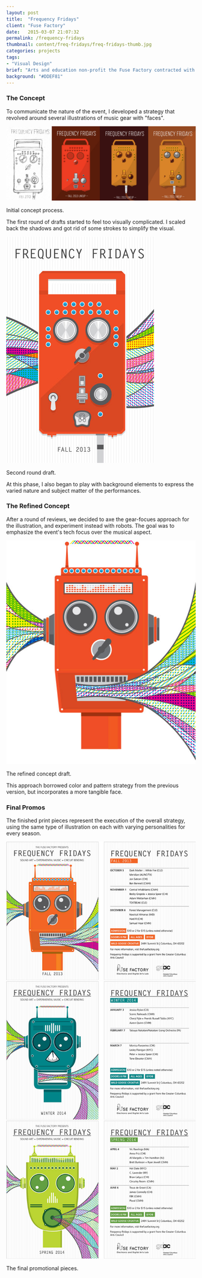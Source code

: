 ```yaml
---
layout: post
title:  "Frequency Fridays"
client: "Fuse Factory"
date:   2015-03-07 21:07:32
permalink: /frequency-fridays
thumbnail: content/freq-fridays/freq-fridays-thumb.jpg
categories: projects
tags:
- "Visual Design"
brief: "Arts and education non-profit the Fuse Factory contracted with me to create a set of print promotions for the 2013&ndash;2014 season of their music &amp; tech event series <em>Frequency Fridays</em>. The series showcases artists who make music with technology intended for other uses."
background: "#DDEF81"
---
```


<section class="wrapper post-section">
	<h3 class="post-subhead">The Concept</h3>
	<p>To communicate the nature of the event, I developed a strategy that revolved around several illustrations of music gear with "faces".</p>
</section>

<section class="post-section__container">
	<div class="wrapper post-section">
		<img src="/content/freq-fridays/freq-fri-process--static.jpg" alt="Initial concept process.">
		<p class="caption">Initial concept process.</p>
		<p>The first round of drafts started to feel too visually complicated. I scaled back the shadows and got rid of some strokes to simplify the visual.</p>
	</div>
</section>

<section class="wrapper post-section">
	<img src="/content/freq-fridays/freq-fri-process-2.jpg" alt="">
	<p class="caption">Second round draft.</p>
	<p>At this phase, I also began to play with background elements to express the varied nature and subject matter of the performances.</p>
</section>

<section class="wrapper post-section omega">
	<h3 class="post-subhead">The Refined Concept</h3>
	<p>After a round of reviews, we decided to axe the gear-focues approach for the illustration, and experiment instead with robots. The goal was to emphasize the event's tech focus over the musical aspect.</p>
	<img src="/content/freq-fridays/freq-fri-process-3.jpg" alt="">
	<p class="caption">The refined concept draft.</p>
	<p>This approach borrowed color and pattern strategy from the previous version, but incorporates a more tangible face.</p>
</section>

<section class="wrapper post-section">
	<h3 class="post-subhead">Final Promos</h3>
	<p>The finished print pieces represent the execution of the overall strategy, using the same type of illustration on each with varying personalities for every season.</p>
	<img src="/content/freq-fridays/freq-fri-final-fall.jpg" alt="">
	<img src="/content/freq-fridays/freq-fri-final-winter.jpg" alt="">
	<img src="/content/freq-fridays/freq-fri-final-spring.jpg" alt="">
	<p class="caption">The final promotional pieces.</p>
</section>